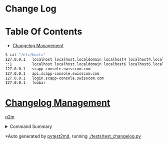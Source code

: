 # Change Log


<!-- TOC -->

# Table Of Contents

- <a name="toc1"></a>[Changelog Management](#changelog-management)

<!-- TOC -->

<!-- md_links_for: github -->
<!-- autogen tutorial -->

```bash
$ cat "/etc/hosts"
127.0.0.1   localhost localhost.localdomain localhost4 localhost4.localdomain4
::1         localhost localhost.localdomain localhost6 localhost6.localdomain6
127.0.0.1   scapp-console.swisscom.com
127.0.0.1   api.scapp-console.swisscom.com
127.0.0.1   login.scapp-console.swisscom.com
127.0.0.1   foobar
```


# <a href="#toc1">Changelog Management</a>

[p2m][p2m.py]
  



<details><summary>Command Summary</summary>


```bash
cat "/etc/hosts"
```
</details>




*Auto generated by [pytest2md](https://github.com/axiros/pytest2md), running [./tests/test_changelog.py](./tests/test_changelog.py)

<!-- autogen tutorial -->


<!-- autogenlinks -->
[p2m.py]: https://github.com/axiros/pytest2md/blob/55ee58a7e95614596b5f2431612d119019ad0593/pytest2md/p2m.py